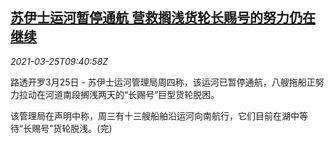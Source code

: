 <!--1616666462000-->
[苏伊士运河暂停通航 营救搁浅货轮长赐号的努力仍在继续](https://cn.reuters.com/article/suez-canal-traffic-halt-0325-idCNKBS2BH180)
------

<div><i>2021-03-25T09:40:58Z</i></div><p>路透开罗3月25日 - 苏伊士运河管理局周四称，该运河已暂停通航，八艘拖船正努力拉动在河道南段搁浅两天的“长赐号”巨型货轮脱困。</p><p>该管理局在声明中称，周三有十三艘船舶沿运河向南航行，它们目前在湖中等待“长赐号”货轮脱浅。(完)</p>
